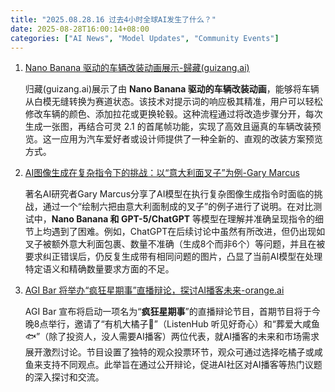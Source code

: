 ```yaml
---
title: "2025.08.28.16 过去4小时全球AI发生了什么？"
date: 2025-08-28T16:00:14+08:00
categories: ["AI News", "Model Updates", "Community Events"]
---
```


1.  [Nano Banana 驱动的车辆改装动画展示-歸藏(guizang.ai)](https://x.com/op7418/status/1960927561695027645)

    归藏(guizang.ai)展示了由 **Nano Banana 驱动的车辆改装动画**，能够将车辆从白模无缝转换为赛道状态。该技术对提示词的响应极其精准，用户可以轻松修改车辆的颜色、添加拉花或更换轮毂。这种流程通过将改造步骤分开，每次生成一张图，再结合可灵 2.1 的首尾帧功能，实现了高效且逼真的车辆改装预览。这一应用为汽车爱好者或设计师提供了一种全新的、直观的改装方案预览方式。

2.  [AI图像生成在复杂指令下的挑战：以“意大利面叉子”为例-Gary Marcus](https://x.com/GaryMarcus/status/1960926116757029032)

    著名AI研究者Gary Marcus分享了AI模型在执行复杂图像生成指令时面临的挑战，通过一个“绘制六把由意大利面制成的叉子”的例子进行了说明。在对比测试中，**Nano Banana 和 GPT-5/ChatGPT** 等模型在理解并准确呈现指令的细节上均遇到了困难。例如，ChatGPT在后续讨论中虽然有所改进，但仍出现如叉子被额外意大利面包裹、数量不准确（生成8个而非6个）等问题，并且在被要求纠正错误后，仍反复生成带有相同问题的图片，凸显了当前AI模型在处理特定语义和精确数量要求方面的不足。

3.  [AGI Bar 将举办“疯狂星期事”直播辩论，探讨AI播客未来-orange.ai](https://x.com/oran_ge/status/1960926998026707349)

    AGI Bar 宣布将启动一项名为“**疯狂星期事**”的直播辩论节目，首期节目将于今晚8点举行，邀请了“有机大橘子🍊”（ListenHub 听见好奇心）和“葬爱大咸鱼🐟”（除了投资人，没人需要AI播客）两位代表，就AI播客的未来和市场需求展开激烈讨论。节目设置了独特的观众投票环节，观众可通过选择吃橘子或咸鱼来支持不同观点。此举旨在通过公开辩论，促进AI社区对AI播客等热门议题的深入探讨和交流。